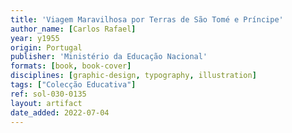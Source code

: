 ```yaml
---
title: 'Viagem Maravilhosa por Terras de São Tomé e Príncipe'
author_name: [Carlos Rafael]
year: y1955
origin: Portugal
publisher: 'Ministério da Educação Nacional'
formats: [book, book-cover]
disciplines: [graphic-design, typography, illustration]
tags: ["Colecção Educativa"]
ref: sol-030-0135
layout: artifact
date_added: 2022-07-04
---
```

